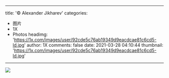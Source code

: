 
---
title: '© Alexander Jikharev'
categories: 
 - 图片
 - 1X
 - Photos
headimg: 'https://1x.com/images/user/92cde5c76ab19349d9eacdcae81c6cd5-ld.jpg'
author: 1X
comments: false
date: 2021-03-28 04:10:44
thumbnail: 'https://1x.com/images/user/92cde5c76ab19349d9eacdcae81c6cd5-ld.jpg'
---

<div>   
<img src="https://1x.com/images/user/92cde5c76ab19349d9eacdcae81c6cd5-ld.jpg" referrerpolicy="no-referrer">  
</div>
            